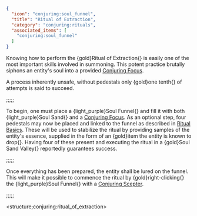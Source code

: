 ```json
{
  "icon": "conjuring:soul_funnel",
  "title": "Ritual of Extraction",
  "category": "conjuring:rituals",
  "associated_items": [
    "conjuring:soul_funnel"
  ]
}
```

Knowing how to perform the {gold}Ritual of Extraction{} is easily one of the most important skills involved in
summoning. This potent practice brutally siphons an entity's soul into a provided
[Conjuring Focus](^conjuring:basics/conjuring_focus).


A process inherently unsafe, without pedestals only {gold}one tenth{} of attempts is said to succeed.

;;;;;

To begin, one must place a {light_purple}Soul Funnel{} and fill it with both {light_purple}Soul Sand{} and a
[Conjuring Focus](^conjuring:basics/conjuring_focus). As an optional step, four pedestals may now be placed and linked
to the funnel as described in [Ritual Basics](^conjuring:rituals/ritual_basics). These will be used to stabilize the
ritual by providing samples of the entity's essence, supplied in the form of an {gold}item the entity is known to drop{}.
Having four of these present and executing the ritual in a {gold}Soul Sand Valley{} reportedly guarantees success.

;;;;;

Once everything has been prepared, the entity shall be lured on the funnel. This will make it possible to commence
the ritual by {gold}right-clicking{} the {light_purple}Soul Funnel{} with a
[Conjuring Scepter](^conjuring:basics/conjuring_scepters).

;;;;;

<structure;conjuring:ritual_of_extraction>